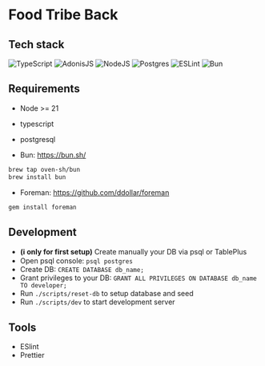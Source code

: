 # Food Tribe Back

## Tech stack

![TypeScript](https://img.shields.io/badge/Typescript-%23007ACC.svg?style=flat&logo=typescript&logoColor=white) ![AdonisJS](https://img.shields.io/badge/AdonisJS_6-%23220052.svg?style=flat&logo=adonisjs&logoColor=white) ![NodeJS](https://img.shields.io/badge/Node.js-6DA55F?style=flate&logo=node.js&logoColor=white)
![Postgres](https://img.shields.io/badge/Postgres-%23316192.svg?style=flat&logo=postgresql&logoColor=white)
![ESLint](https://img.shields.io/badge/ESLint-4B3263?style=flat&logo=eslint&logoColor=white) ![Bun](https://img.shields.io/badge/Bun-14151A.svg?style=flat&logo=Bun&logoColor=white)

## Requirements

- Node >= 21
- typescript
- postgresql

- Bun: https://bun.sh/
```bash
brew tap oven-sh/bun
brew install bun
```

- Foreman: https://github.com/ddollar/foreman
```bash
gem install foreman
```

## Development

- **(ℹ️ only for first setup)** Create manually your DB via psql or TablePlus
 - Open psql console: `psql postgres`
 - Create DB: `CREATE DATABASE db_name;`
 - Grant privileges to your DB: `GRANT ALL PRIVILEGES ON DATABASE db_name TO developer;`
- Run `./scripts/reset-db` to setup database and seed
- Run `./scripts/dev` to start development server

## Tools

- ESlint
- Prettier
